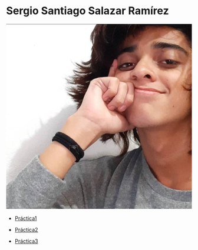 # **Sergio Santiago Salazar Ramírez**

![foto](/Fotos/fotomia.jpg)

- [Práctica1](https://github.com/sssccv/Practicas_SergioSalazar_DesarrolloWeb/blob/main/practica-1.md)

- [Práctica2](https://github.com/sssccv/Practicas_SergioSalazar_DesarrolloWeb/blob/main/practica-2.md)

- [Práctica3](https://sssccv.github.io/Practicas_SergioSalazar_DesarrolloWeb/cv-web/)
